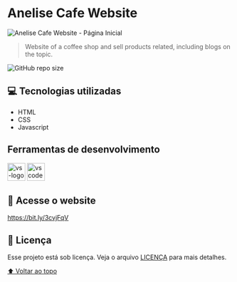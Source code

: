 # Anelise Cafe Website



<img src="./assets/anelise-café-website-folder.png" alt="Anelise Cafe Website - Página Inicial">

> Website of a coffee shop and sell products related, including blogs on the topic.

![GitHub repo size](https://img.shields.io/github/repo-size/SergioLuisCardoso/README-template?style=for-the-badge)

## 💻 Tecnologias utilizadas

* HTML
* CSS
* Javascript


## Ferramentas de desenvolvimento
<p display="inline-block">
  <img width="40" src="https://static.wikia.nocookie.net/logopedia/images/e/ec/Microsoft_Visual_Studio_2022.svg" alt="vs-logo"/>
  <img width="40" src="https://upload.wikimedia.org/wikipedia/commons/thumb/9/9a/Visual_Studio_Code_1.35_icon.svg/2048px-Visual_Studio_Code_1.35_icon.svg.png" alt="vscode-logo"/>

</p>

## 🔗 Acesse o website

https://bit.ly/3cvjFqV

## 📝 Licença

Esse projeto está sob licença. Veja o arquivo [LICENÇA](LICENSE.md) para mais detalhes.

[⬆ Voltar ao topo](#anelise-cafe-website)<br>


